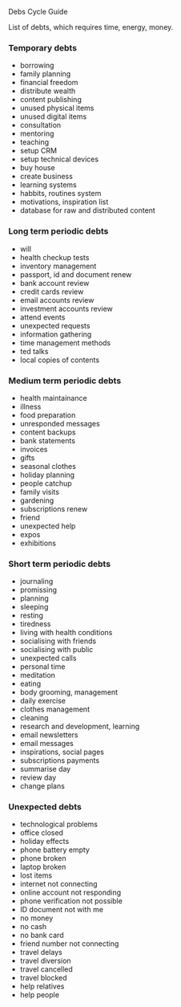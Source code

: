 Debs Cycle Guide

List of debts, which requires time, energy, money.

### Temporary debts

- borrowing
- family planning
- financial freedom
- distribute wealth
- content publishing
- unused physical items
- unused digital items
- consultation
- mentoring
- teaching
- setup CRM
- setup technical devices
- buy house
- create business
- learning systems
- habbits, routines system
- motivations, inspiration list
- database for raw and distributed content

### Long term periodic debts

- will
- health checkup tests
- inventory management
- passport, id and document renew
- bank account review
- credit cards review
- email accounts review
- investment accounts review
- attend events
- unexpected requests
- information gathering
- time management methods
- ted talks
- local copies of contents

### Medium term periodic debts

- health maintainance
- illness
- food preparation
- unresponded messages
- content backups
- bank statements
- invoices
- gifts
- seasonal clothes
- holiday planning
- people catchup
- family visits
- gardening
- subscriptions renew
- friend
- unexpected help
- expos
- exhibitions

### Short term periodic debts

- journaling
- promissing
- planning
- sleeping
- resting
- tiredness
- living with health conditions
- socialising with friends
- socialising with public
- unexpected calls
- personal time
- meditation
- eating
- body grooming, management
- daily exercise
- clothes management
- cleaning
- research and development, learning
- email newsletters
- email messages
- inspirations, social pages 
- subscriptions payments
- summarise day
- review day
- change plans

### Unexpected debts

- technological problems
- office closed
- holiday effects
- phone battery empty
- phone broken
- laptop broken
- lost items
- internet not connecting
- online account not responding 
- phone verification not possible
- ID document not with me
- no money
- no cash
- no bank card
- friend number not connecting
- travel delays
- travel diversion
- travel cancelled
- travel blocked
- help relatives 
- help people
